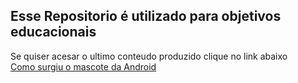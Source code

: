 <h2>Esse Repositorio é utilizado para objetivos educacionais</h2>

<p>Se quiser acesar o ultimo conteudo produzido clique no link abaixo <br><a href="https://tapedm.github.io/html-css/Challenges/d010/ex001.html">Como surgiu o mascote da Android</a></p>